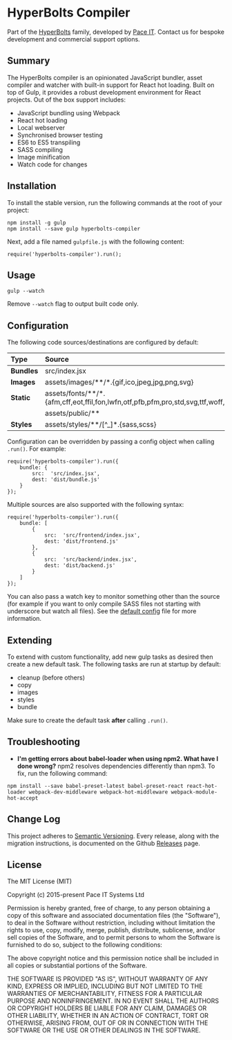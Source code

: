 # HyperBolts Compiler
Part of the [HyperBolts](https://hyperbolts.io) family, developed by [Pace IT](https://www.paceit.co.uk). Contact us for bespoke development and commercial support options.

## Summary
The HyperBolts compiler is an opinionated JavaScript bundler, asset compiler and watcher with built-in support for React hot loading. 
Built on top of Gulp, it provides a robust development environment for React projects. Out of the box support includes:

- JavaScript bundling using Webpack
- React hot loading
- Local webserver
- Synchronised browser testing
- ES6 to ES5 transpiling
- SASS compiling
- Image minification
- Watch code for changes

## Installation
To install the stable version, run the following commands at the root of your project:

```
npm install -g gulp
npm install --save gulp hyperbolts-compiler
```

Next, add a file named `gulpfile.js` with the following content:

```
require('hyperbolts-compiler').run();
```

## Usage
```
gulp --watch
```

Remove `--watch` flag to output built code only.

## Configuration
The following code sources/destinations are configured by default:

| Type        | Source                                                                                   | Destination
|:----        |:------                                                                                   |:-----------
| **Bundles** | src/index.jsx                                                                            | dist/bundle.js
| **Images**  | assets/images/**/*.{gif,ico,jpeg,jpg,png,svg}                                            | dist/assets/images
| **Static**  | assets/fonts/**/*.{afm,cff,eot,ffil,fon,lwfn,otf,pfb,pfm,pro,std,svg,ttf,woff,woff2,xsf} | dist/assets/fonts
|             | assets/public/**                                                                         | dist
| **Styles**  | assets/styles/**/[^_]*.{sass,scss}                                                       | dist/assets/styles

Configuration can be overridden by passing a config object when calling `.run()`. For example:

```
require('hyperbolts-compiler').run({
    bundle: {
        src:  'src/index.jsx',
        dest: 'dist/bundle.js'
    }
});
```

Multiple sources are also supported with the following syntax:

```
require('hyperbolts-compiler').run({
    bundle: [
        {
            src:  'src/frontend/index.jsx',
            dest: 'dist/frontend.js'
        },
        {
            src:  'src/backend/index.jsx',
            dest: 'dist/backend.js'
        }
    ]
});
```

You can also pass a watch key to monitor something other than the source (for example if you want to only compile SASS files not starting with underscore but watch all files). See the [default config](https://github.com/hyperbolts/compiler/blob/master/src/config.js) file for more information.

## Extending
To extend with custom functionality, add new gulp tasks as desired then create a new default task. The following tasks are run at startup by default:

- cleanup (before others)
- copy
- images
- styles
- bundle

Make sure to create the default task **after** calling `.run()`.

## Troubleshooting
- **I'm getting errors about babel-loader when using npm2. What have I done wrong?**
npm2 resolves dependencies differently than npm3. To fix, run the following command:

```
npm install --save babel-preset-latest babel-preset-react react-hot-loader webpack-dev-middleware webpack-hot-middleware webpack-module-hot-accept
```

## Change Log
This project adheres to [Semantic Versioning](http://semver.org/). Every release, along with the migration instructions, is documented on the Github [Releases](https://github.com/hyperbolts/compiler/releases) page.

## License
The MIT License (MIT)

Copyright (c) 2015-present Pace IT Systems Ltd

Permission is hereby granted, free of charge, to any person obtaining a copy
of this software and associated documentation files (the "Software"), to deal
in the Software without restriction, including without limitation the rights
to use, copy, modify, merge, publish, distribute, sublicense, and/or sell
copies of the Software, and to permit persons to whom the Software is
furnished to do so, subject to the following conditions:

The above copyright notice and this permission notice shall be included in all
copies or substantial portions of the Software.

THE SOFTWARE IS PROVIDED "AS IS", WITHOUT WARRANTY OF ANY KIND, EXPRESS OR
IMPLIED, INCLUDING BUT NOT LIMITED TO THE WARRANTIES OF MERCHANTABILITY,
FITNESS FOR A PARTICULAR PURPOSE AND NONINFRINGEMENT. IN NO EVENT SHALL THE
AUTHORS OR COPYRIGHT HOLDERS BE LIABLE FOR ANY CLAIM, DAMAGES OR OTHER
LIABILITY, WHETHER IN AN ACTION OF CONTRACT, TORT OR OTHERWISE, ARISING FROM,
OUT OF OR IN CONNECTION WITH THE SOFTWARE OR THE USE OR OTHER DEALINGS IN THE
SOFTWARE.
